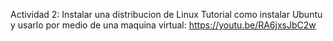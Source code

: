 Actividad 2:
Instalar una distribucion de Linux
Tutorial como instalar Ubuntu y usarlo por medio de una maquina virtual: https://youtu.be/RA6jxsJbC2w

